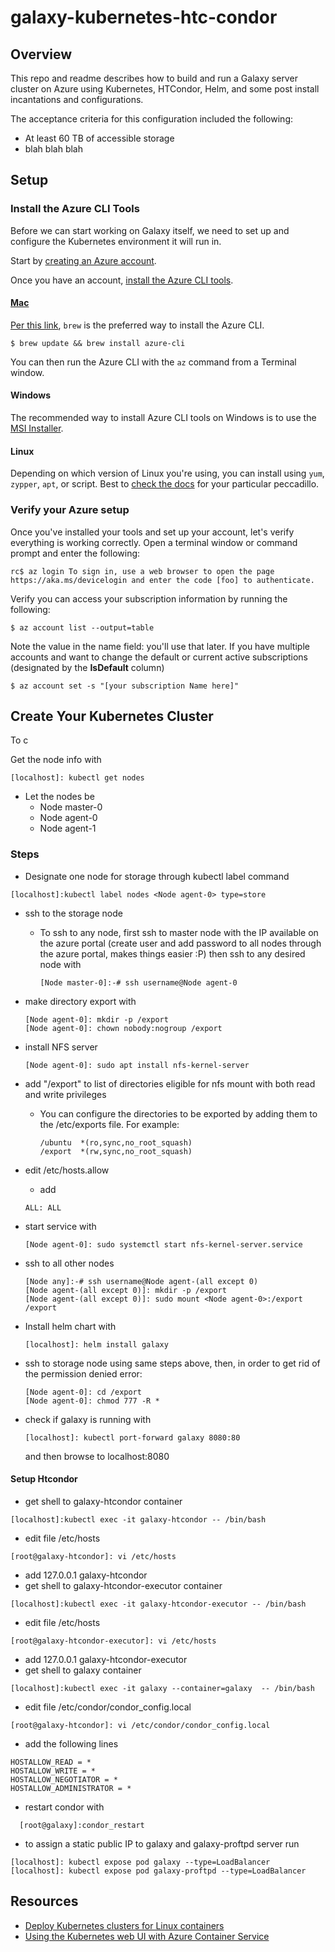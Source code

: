 # galaxy-kubernetes-htc-condor

## Overview

This repo and readme describes how to build and run a Galaxy server cluster on Azure using Kubernetes, HTCondor, Helm, and some post install incantations and configurations.

The acceptance criteria for this configuration included the following:

* At least 60 TB of accessible storage
* blah blah blah

## Setup 

### Install the Azure CLI Tools

Before we can start working on Galaxy itself, we need to set up and configure the Kubernetes environment it will run in.

Start by [creating an Azure account](https://azure.microsoft.com/).

Once you have an account, [install the Azure CLI tools](https://docs.microsoft.com/en-us/cli/azure/install-azure-cli?view=azure-cli-latest).

#### [Mac](https://docs.microsoft.com/en-us/cli/azure/install-azure-cli-macos?view=azure-cli-latest)

[Per this link](https://docs.microsoft.com/en-us/cli/azure/install-azure-cli-macos?view=azure-cli-latest), `brew` is the preferred way to install the Azure CLI.

`
$ brew update && brew install azure-cli
`

You can then run the Azure CLI with the `az` command from a Terminal window.

#### Windows

The recommended way to install Azure CLI tools on Windows is to use the [MSI Installer](https://azurecliprod.blob.core.windows.net/msi/azure-cli-latest.msi).

#### Linux

Depending on which version of Linux you're using, you can install using `yum`, `zypper`, `apt`, or script. Best to [check the docs](https://docs.microsoft.com/en-us/cli/azure/install-azure-cli?view=azure-cli-latest) for your particular peccadillo.

### Verify your Azure setup

Once you've installed your tools and set up your account, let's verify everything is working correctly. Open a terminal window or command prompt and enter the following:

`
rc$ az login
To sign in, use a web browser to open the page https://aka.ms/devicelogin and enter the code [foo] to authenticate.
`

Verify you can access your subscription information by running the following:

`
$ az account list --output=table
`

Note the value in the name field: you'll use that later. If you have multiple accounts and want to change the default or current active subscriptions (designated by the __IsDefault__ column)

`
$ az account set -s "[your subscription Name here]"
`

## Create Your Kubernetes Cluster

To c

Get the node info with 

`
[localhost]: kubectl get nodes
`

- Let the nodes be 
  - Node master-0 
  - Node agent-0 
  - Node agent-1 
  
### Steps

- Designate one node for storage through kubectl label command 
 ```
 [localhost]:kubectl label nodes <Node agent-0> type=store
 ```
- ssh to the storage node
  - To ssh to any node, first ssh to master node with the IP available on the azure portal (create user and add password to all nodes through the azure portal, makes things easier :P) then ssh to any desired node with
    ```
    [Node master-0]:-# ssh username@Node agent-0
    ```
  
- make directory export with
  ```
  [Node agent-0]: mkdir -p /export
  [Node agent-0]: chown nobody:nogroup /export
  ```
  
- install NFS server 
  ```
  [Node agent-0]: sudo apt install nfs-kernel-server
  ```
 
- add "/export" to list of directories eligible for nfs mount with both read and write privileges
    - You can configure the directories to be exported by adding them to the /etc/exports file. For example:
      ```
      /ubuntu  *(ro,sync,no_root_squash)
      /export  *(rw,sync,no_root_squash)
      ```
- edit /etc/hosts.allow
  - add
  ```
  ALL: ALL
  ```
    
- start service with
  ```
  [Node agent-0]: sudo systemctl start nfs-kernel-server.service
  ```
 
- ssh to all other nodes
  ```
  [Node any]:-# ssh username@Node agent-(all except 0)
  [Node agent-(all except 0)]: mkdir -p /export
  [Node agent-(all except 0)]: sudo mount <Node agent-0>:/export /export
  ```
  
- Install helm chart with
  ```
  [localhost]: helm install galaxy
  ```
  
- ssh to storage node using same steps above, then, in order to get rid of the permission denied error:
  ```
  [Node agent-0]: cd /export
  [Node agent-0]: chmod 777 -R * 
  ```
  
- check if galaxy is running with
  ```
  [localhost]: kubectl port-forward galaxy 8080:80
  ```
  and then browse to localhost:8080

#### Setup Htcondor

- get shell to galaxy-htcondor container
```
[localhost]:kubectl exec -it galaxy-htcondor -- /bin/bash
```
  - edit file /etc/hosts
  ```
  [root@galaxy-htcondor]: vi /etc/hosts
  ```
  - add 127.0.0.1   galaxy-htcondor
- get shell to galaxy-htcondor-executor container
```
[localhost]:kubectl exec -it galaxy-htcondor-executor -- /bin/bash
```
  - edit file /etc/hosts
  ```
  [root@galaxy-htcondor-executor]: vi /etc/hosts
  ```
  - add 127.0.0.1   galaxy-htcondor-executor 
- get shell to galaxy container
```
[localhost]:kubectl exec -it galaxy --container=galaxy  -- /bin/bash
```
  - edit file /etc/condor/condor_config.local
  ```
  [root@galaxy-htcondor]: vi /etc/condor/condor_config.local
  ```
  - add the following lines
  ```
  HOSTALLOW_READ = *
  HOSTALLOW_WRITE = *
  HOSTALLOW_NEGOTIATOR = *
  HOSTALLOW_ADMINISTRATOR = *
  ```
  - restart condor with 
  ```
    [root@galaxy]:condor_restart
  ```
 - to assign a static public IP to galaxy and galaxy-proftpd server run 
 ```
 [localhost]: kubectl expose pod galaxy --type=LoadBalancer
 [localhost]: kubectl expose pod galaxy-proftpd --type=LoadBalancer
 ```
## Resources

* [Deploy Kubernetes clusters for Linux containers](https://docs.microsoft.com/en-us/azure/container-service/kubernetes/container-service-kubernetes-walkthrough)
* [Using the Kubernetes web UI with Azure Container Service](https://docs.microsoft.com/en-us/azure/container-service/kubernetes/container-service-kubernetes-ui)